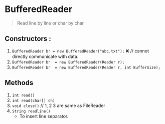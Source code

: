 # BufferedReader
> Read line by line or char by char

## Constructors :

1. ```BufferedReader br = new BufferedReader("abc.txt");``` ❌ // cannot directly communicate with data. 
2. ```BufferedReader br  = new BufferedReader(Reader r);```    
3. ```BufferedReader br  = new BufferedReader(Reader r, int BufferSize);```    

## Methods

1. ```int read()```   
2. ```int read(char[] ch)```  
3. ```void close()```  // 1, 2 3 are same as FileReader
4. ```String readline()```  
    - To insert line separator.  
